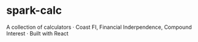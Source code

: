 # spark-calc
 A collection of calculators · Coast FI, Financial Inderpendence, Compound Interest · Built with React
